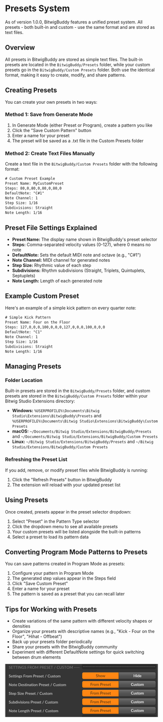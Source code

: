 # Presets System

As of version 1.0.0, BitwigBuddy features a unified preset system. All presets - both built-in and custom - use the same format and are stored as text files.

## Overview

All presets in BitwigBuddy are stored as simple text files. The built-in presets are located in the `BitwigBuddy/Presets` folder, while your custom presets go in the `BitwigBuddy/Custom Presets` folder. Both use the identical format, making it easy to create, modify, and share patterns.

## Creating Presets

You can create your own presets in two ways:

### Method 1: Save from Generate Mode

1. In Generate Mode (either Preset or Program), create a pattern you like
2. Click the "Save Custom Pattern" button
3. Enter a name for your preset
4. The preset will be saved as a .txt file in the Custom Presets folder

### Method 2: Create Text Files Manually

Create a text file in the `BitwigBuddy/Custom Presets` folder with the following format:

```
# Custom Preset Example
Preset Name: MyCustomPreset
Steps: 80,0,80,0,80,0,80,0
DefaultNote: "C#1"
Note Channel: 1
Step Size: 1/16
Subdivisions: Straight
Note Length: 1/16
```

## Preset File Settings Explained

- **Preset Name:** The display name shown in BitwigBuddy's preset selector
- **Steps:** Comma-separated velocity values (0-127), where 0 means no note
- **DefaultNote:** Sets the default MIDI note and octave (e.g., "C#1")
- **Note Channel:** MIDI channel for generated notes
- **Step Size:** Rhythmic value of each step
- **Subdivisions:** Rhythm subdivisions (Straight, Triplets, Quintuplets, Septuplets)
- **Note Length:** Length of each generated note

## Example Custom Preset

Here's an example of a simple kick pattern on every quarter note:

```
# Simple Kick Pattern
Preset Name: Four on the Floor
Steps: 127,0,0,0,100,0,0,0,127,0,0,0,100,0,0,0
DefaultNote: "C1"
Note Channel: 1
Step Size: 1/16
Subdivisions: Straight
Note Length: 1/16
```

## Managing Presets

### Folder Location

Built-in presets are stored in the `BitwigBuddy/Presets` folder, and custom presets are stored in the `BitwigBuddy/Custom Presets` folder within your Bitwig Studio Extensions directory:
- **Windows:** `%USERPROFILE%\Documents\Bitwig Studio\Extensions\BitwigBuddy\Presets` and `%USERPROFILE%\Documents\Bitwig Studio\Extensions\BitwigBuddy\Custom Presets`
- **macOS:** `~/Documents/Bitwig Studio/Extensions/BitwigBuddy/Presets` and `~/Documents/Bitwig Studio/Extensions/BitwigBuddy/Custom Presets`
- **Linux:** `~/Bitwig Studio/Extensions/BitwigBuddy/Presets` and `~/Bitwig Studio/Extensions/BitwigBuddy/Custom Presets`

### Refreshing the Preset List

If you add, remove, or modify preset files while BitwigBuddy is running:
1. Click the "Refresh Presets" button in BitwigBuddy
2. The extension will reload with your updated preset list

## Using Presets

Once created, presets appear in the preset selector dropdown:

1. Select "Preset" in the Pattern Type selector
2. Click the dropdown menu to see all available presets
3. Your custom presets will be listed alongside the built-in patterns
4. Select a preset to load its pattern data

## Converting Program Mode Patterns to Presets

You can save patterns created in Program Mode as presets:

1. Configure your pattern in Program Mode
2. The generated step values appear in the Steps field
3. Click "Save Custom Preset" 
4. Enter a name for your preset
5. The pattern is saved as a preset that you can recall later

## Tips for Working with Presets

- Create variations of the same pattern with different velocity shapes or densities
- Organize your presets with descriptive names (e.g., "Kick - Four on the Floor", "Hihat - Offbeat")
- Back up your presets folder periodically
- Share your presets with the BitwigBuddy community
- Experiment with different DefaultNote settings for quick switching between drum elements

![Settings From Preset/Custom](../../images/Settings-From-Preset-Custom.png)
